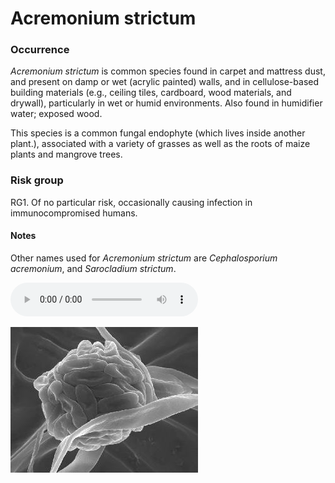 <!-- TITLE: Acremonium Strictum -->
<!-- SUBTITLE: A quick summary of Acremonium Strictum -->

# Acremonium strictum
### Occurrence
*Acremonium strictum* is common species found in carpet and mattress dust, and present on damp or wet (acrylic painted) walls, and in cellulose-based building materials (e.g., ceiling tiles, cardboard, wood materials, and drywall), particularly in wet or humid environments. Also found in humidifier water; exposed wood.

This species is a common fungal endophyte (which lives inside another plant.), associated with a variety of grasses as well as the roots of maize plants and mangrove trees. 

### Risk group
RG1. Of no particular risk, occasionally causing infection in immunocompromised humans.

#### Notes
Other names used for *Acremonium strictum* are *Cephalosporium acremonium*, and *Sarocladium strictum*.

<audio controls>
	<source src="/uploads/acremonium-strictum.mp3" type="audio/mp3">
</audio>


![Acremonium Strictum](/uploads/acremonium-strictum.jpg "Acremonium Strictum")